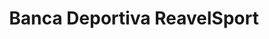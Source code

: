 ---
title: "Banca Deportiva ReavelSport"
url: /bonao/banca-deportiva-reavelsport/
shop: Lotterie
---